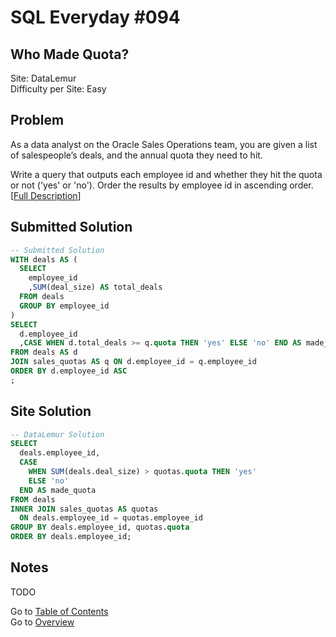 # SQL Everyday \#094

## Who Made Quota?

Site: DataLemur\
Difficulty per Site: Easy

## Problem

As a data analyst on the Oracle Sales Operations team, you are given a list of salespeople’s deals, and the annual quota they need to hit.

Write a query that outputs each employee id and whether they hit the quota or not ('yes' or 'no'). Order the results by employee id in ascending order. [[Full Description](https://datalemur.com/questions/oracle-sales-quota)]

## Submitted Solution

```sql
-- Submitted Solution
WITH deals AS (
  SELECT
    employee_id
    ,SUM(deal_size) AS total_deals
  FROM deals
  GROUP BY employee_id
)
SELECT
  d.employee_id
  ,CASE WHEN d.total_deals >= q.quota THEN 'yes' ELSE 'no' END AS made_quota
FROM deals AS d 
JOIN sales_quotas AS q ON d.employee_id = q.employee_id
ORDER BY d.employee_id ASC
;
```

## Site Solution

```sql
-- DataLemur Solution 
SELECT 
  deals.employee_id,
  CASE 
    WHEN SUM(deals.deal_size) > quotas.quota THEN 'yes' 
    ELSE 'no' 
  END AS made_quota
FROM deals
INNER JOIN sales_quotas AS quotas
  ON deals.employee_id = quotas.employee_id
GROUP BY deals.employee_id, quotas.quota
ORDER BY deals.employee_id;
```

## Notes

TODO

Go to [Table of Contents](/README.md#contents)\
Go to [Overview](/README.md)
